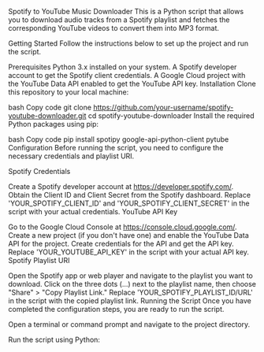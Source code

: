 Spotify to YouTube Music Downloader
This is a Python script that allows you to download audio tracks from a Spotify playlist and fetches the corresponding YouTube videos to convert them into MP3 format.

Getting Started
Follow the instructions below to set up the project and run the script.

Prerequisites
Python 3.x installed on your system.
A Spotify developer account to get the Spotify client credentials.
A Google Cloud project with the YouTube Data API enabled to get the YouTube API key.
Installation
Clone this repository to your local machine:

bash
Copy code
git clone https://github.com/your-username/spotify-youtube-downloader.git
cd spotify-youtube-downloader
Install the required Python packages using pip:

bash
Copy code
pip install spotipy google-api-python-client pytube
Configuration
Before running the script, you need to configure the necessary credentials and playlist URI.

Spotify Credentials

Create a Spotify developer account at https://developer.spotify.com/.
Obtain the Client ID and Client Secret from the Spotify dashboard.
Replace 'YOUR_SPOTIFY_CLIENT_ID' and 'YOUR_SPOTIFY_CLIENT_SECRET' in the script with your actual credentials.
YouTube API Key

Go to the Google Cloud Console at https://console.cloud.google.com/.
Create a new project (if you don't have one) and enable the YouTube Data API for the project.
Create credentials for the API and get the API key.
Replace 'YOUR_YOUTUBE_API_KEY' in the script with your actual API key.
Spotify Playlist URI

Open the Spotify app or web player and navigate to the playlist you want to download.
Click on the three dots (...) next to the playlist name, then choose "Share" > "Copy Playlist Link."
Replace 'YOUR_SPOTIFY_PLAYLIST_ID/URL' in the script with the copied playlist link.
Running the Script
Once you have completed the configuration steps, you are ready to run the script.

Open a terminal or command prompt and navigate to the project directory.

Run the script using Python:

bash
Copy code
python spotify_youtube_downloader.py
The script will start processing the tracks in the Spotify playlist, searching for corresponding YouTube videos, and downloading the audio for each song. The MP3 files will be saved in the specified folder.

Note
If a video cannot be found on YouTube for a particular track or if an audio stream is unavailable, the script will skip the track and continue with the next one.
Ensure that you have a stable internet connection while running the script.
